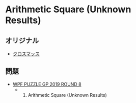 # Arithmetic Square (Unknown Results)

## オリジナル
- [クロスマッス](arithmeticsquare.md)

## 問題
- [WPF PUZZLE GP 2019 ROUND 8](../questions/wpfpgp2019-8.md)
	- 1. Arithmetic Square (Unknown Results)
